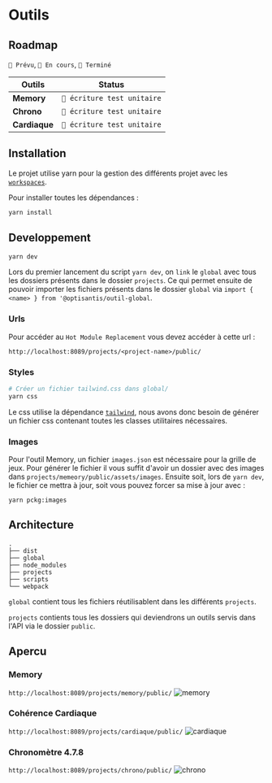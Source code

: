 # Outils

## Roadmap

`🎯 Prévu`, `🚧 En cours`, `🎉 Terminé`

| Outils        | Status                      |
| ------------- | --------------------------- |
| **Memory**    | `🚧 écriture test unitaire` |
| **Chrono**    | `🚧 écriture test unitaire` |
| **Cardiaque** | `🚧 écriture test unitaire` |

## Installation

Le projet utilise yarn pour la gestion des différents projet avec les [`workspaces`](https://classic.yarnpkg.com/en/docs/workspaces/).

Pour installer toutes les dépendances :

```bash
yarn install
```

## Developpement

```bash
yarn dev
```

Lors du premier lancement du script `yarn dev`, on `link` le `global` avec tous les dossiers présents dans le dossier `projects`. Ce qui permet ensuite de pouvoir importer les fichiers présents dans le dossier `global` via `import { <name> } from '@optisantis/outil-global`.

### Urls

Pour accéder au `Hot Module Replacement` vous devez accéder à cette url :

`http://localhost:8089/projects/<project-name>/public/`

### Styles

```bash
# Créer un fichier tailwind.css dans global/
yarn css
```

Le css utilise la dépendance [`tailwind`](https://tailwindcss.com/), nous avons donc besoin de générer un fichier css contenant toutes les classes utilitaires nécessaires.

### Images

Pour l'outil Memory, un fichier `images.json` est nécessaire pour la grille de jeux. Pour générer le fichier il vous suffit d'avoir un dossier avec des images dans `projects/memeory/public/assets/images`. Ensuite soit, lors de `yarn dev`, le fichier ce mettra à jour, soit vous pouvez forcer sa mise à jour avec :

```
yarn pckg:images
```

## Architecture

```
.
├── dist
├── global
├── node_modules
├── projects
├── scripts
└── webpack
```

`global` contient tous les fichiers réutilisablent dans les différents `projects`.

`projects` contients tous les dossiers qui deviendrons un outils servis dans l'API via le dossier `public`.

## Apercu 

### Memory
`http://localhost:8089/projects/memory/public/`
![memory](https://user-images.githubusercontent.com/35501355/97896589-94b08280-1d35-11eb-8e31-25033e27d28b.png)

### Cohérence Cardiaque
`http://localhost:8089/projects/cardiaque/public/`
![cardiaque](https://user-images.githubusercontent.com/35501355/97896796-de996880-1d35-11eb-8c61-5dae292aed92.png)

### Chronomètre 4.7.8
`http://localhost:8089/projects/chrono/public/`
![chrono](https://user-images.githubusercontent.com/35501355/97897051-3932c480-1d36-11eb-907b-016f822eae82.png)
